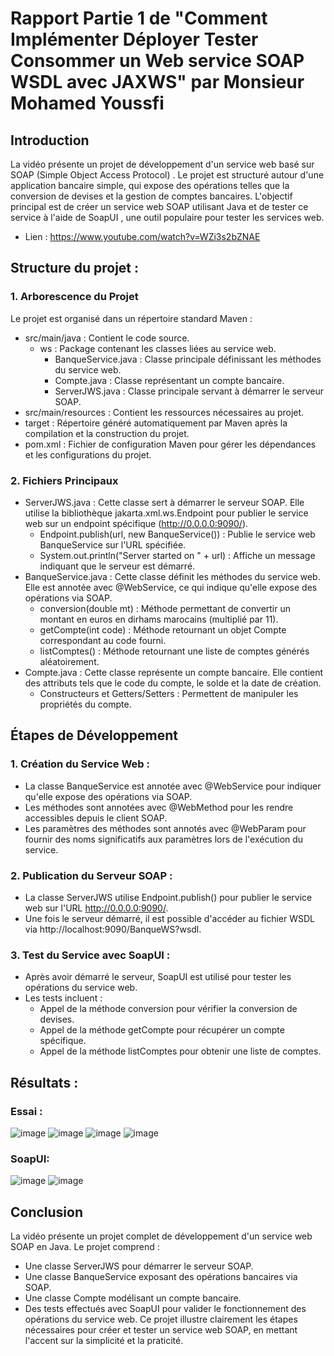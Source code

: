 # Rapport Partie 1 de "Comment Implémenter Déployer Tester Consommer un Web service SOAP WSDL avec JAXWS" par Monsieur Mohamed Youssfi

## Introduction
La vidéo présente un projet de développement d'un service web basé sur SOAP (Simple Object Access Protocol) . Le projet est structuré autour d'une application bancaire simple, qui expose des opérations telles que la conversion de devises et la gestion de comptes bancaires. L'objectif principal est de créer un service web SOAP utilisant Java et de tester ce service à l'aide de SoapUI , une outil populaire pour tester les services web.
  - Lien : https://www.youtube.com/watch?v=WZi3s2bZNAE

## Structure du projet :
### 1. Arborescence du Projet
Le projet est organisé dans un répertoire standard Maven :
  - src/main/java : Contient le code source.
    * ws : Package contenant les classes liées au service web.
      * BanqueService.java : Classe principale définissant les méthodes du service web.
      * Compte.java : Classe représentant un compte bancaire.
      * ServerJWS.java : Classe principale servant à démarrer le serveur SOAP.
  - src/main/resources : Contient les ressources nécessaires au projet.
  - target : Répertoire généré automatiquement par Maven après la compilation et la construction du projet.
  - pom.xml : Fichier de configuration Maven pour gérer les dépendances et les configurations du projet.
### 2. Fichiers Principaux
  - ServerJWS.java : Cette classe sert à démarrer le serveur SOAP. Elle utilise la bibliothèque jakarta.xml.ws.Endpoint pour publier le service web sur un endpoint spécifique (http://0.0.0.0:9090/).
      * Endpoint.publish(url, new BanqueService()) : Publie le service web BanqueService sur l'URL spécifiée.
      * System.out.println("Server started on " + url) : Affiche un message indiquant que le serveur est démarré.
  - BanqueService.java : Cette classe définit les méthodes du service web. Elle est annotée avec @WebService, ce qui indique qu'elle expose des opérations via SOAP.
      * conversion(double mt) : Méthode permettant de convertir un montant en euros en dirhams marocains (multiplié par 11).
      * getCompte(int code) : Méthode retournant un objet Compte correspondant au code fourni.
      * listComptes() : Méthode retournant une liste de comptes générés aléatoirement.
  - Compte.java : Cette classe représente un compte bancaire. Elle contient des attributs tels que le code du compte, le solde et la date de création.
      * Constructeurs et Getters/Setters : Permettent de manipuler les propriétés du compte.
        
  ## Étapes de Développement
  ### 1. Création du Service Web :
  - La classe BanqueService est annotée avec @WebService pour indiquer qu'elle expose des opérations via SOAP.
  - Les méthodes sont annotées avec @WebMethod pour les rendre accessibles depuis le client SOAP.
  - Les paramètres des méthodes sont annotés avec @WebParam pour fournir des noms significatifs aux paramètres lors de l'exécution du service.
  ### 2. Publication du Serveur SOAP :
  - La classe ServerJWS utilise Endpoint.publish() pour publier le service web sur l'URL http://0.0.0.0:9090/.
  - Une fois le serveur démarré, il est possible d'accéder au fichier WSDL via http://localhost:9090/BanqueWS?wsdl.
  ### 3. Test du Service avec SoapUI :
  - Après avoir démarré le serveur, SoapUI est utilisé pour tester les opérations du service web.
  - Les tests incluent :
    * Appel de la méthode conversion pour vérifier la conversion de devises.
    * Appel de la méthode getCompte pour récupérer un compte spécifique.
    * Appel de la méthode listComptes pour obtenir une liste de comptes.


## Résultats :
### Essai :
![image](https://github.com/user-attachments/assets/8382151a-5673-4aa9-b9d0-335f0818f590)
![image](https://github.com/user-attachments/assets/7b02e42f-44ba-4b7a-b678-833507d0c4d5)
![image](https://github.com/user-attachments/assets/eb1214d4-b37b-4ec2-a23b-b5bad0e4ca37)
![image](https://github.com/user-attachments/assets/f493fa76-ffe4-46a4-a5fd-d64cb72aacad)

### SoapUI:
![image](https://github.com/user-attachments/assets/50e1932c-69bc-47a4-be55-9bded1a3ee19)
![image](https://github.com/user-attachments/assets/c60f1c06-0c63-4890-898f-e3acacc65e3b)


## Conclusion
La vidéo présente un projet complet de développement d'un service web SOAP en Java. Le projet comprend :
  - Une classe ServerJWS pour démarrer le serveur SOAP.
  - Une classe BanqueService exposant des opérations bancaires via SOAP.
  - Une classe Compte modélisant un compte bancaire.
  - Des tests effectués avec SoapUI pour valider le fonctionnement des opérations du service web.
Ce projet illustre clairement les étapes nécessaires pour créer et tester un service web SOAP, en mettant l'accent sur la simplicité et la praticité.

